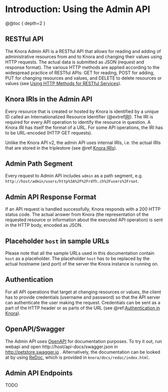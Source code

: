 <!---
Copyright © 2015-2018 the contributors (see Contributors.md).

This file is part of Knora.

Knora is free software: you can redistribute it and/or modify
it under the terms of the GNU Affero General Public License as published
by the Free Software Foundation, either version 3 of the License, or
(at your option) any later version.

Knora is distributed in the hope that it will be useful,
but WITHOUT ANY WARRANTY; without even the implied warranty of
MERCHANTABILITY or FITNESS FOR A PARTICULAR PURPOSE.  See the
GNU Affero General Public License for more details.

You should have received a copy of the GNU Affero General Public
License along with Knora.  If not, see <http://www.gnu.org/licenses/>.
-->

# Introduction: Using the Admin API

@@toc { depth=2 }

## RESTful API

The Knora Admin API is a RESTful API that allows for reading and adding of
administrative resources from and to Knora and changing their values
using HTTP requests. The actual data is submitted as JSON (request and
response format). The various HTTP methods are applied according to the
widespread practice of RESTful APIs: GET for reading, POST for adding,
PUT for changing resources and values, and DELETE to delete resources or
values (see
[Using HTTP Methods for RESTful Services](http://www.restapitutorial.com/lessons/httpmethods.html)).

## Knora IRIs in the Admin API

Every resource that is created or hosted by Knora is identified by a
unique ID called an Internationalized Resource Identifier (@extref[IRI](rfc:3987)). The IRI is required for every API operation to identify the resource in question. A Knora IRI has itself the format of a URL.
For some API operations, the IRI has to be URL-encoded (HTTP GET requests).

Unlike the Knora API v2, the admin API uses internal IRIs, i.e. the actual IRIs
that are stored in the triplestore (see @ref:[Knora IRIs](../api-v2/knora-iris.md)).

## Admin Path Segment

Every request to Admin API includes `admin` as a path segment, e.g.
`http://host/admin/users/http%3A%2F%2Frdfh.ch%2Fusers%2Froot`.

## Admin API Response Format

If an API request is handled successfully, Knora responds
with a 200 HTTP status code. The actual answer from Knora (the
representation of the requested resource or information about the
executed API operation) is sent in the HTTP body, encoded as JSON.

## Placeholder `host` in sample URLs

Please note that all the sample URLs used in this documentation contain
`host` as a placeholder. The placeholder `host` has to be replaced by
the actual hostname (and port) of the server the Knora instance is
running on.

## Authentication

For all API operations that target at changing resources or values, the
client has to provide credentials (username and password) so that the
API server can authenticate the user making the request. Credentials can
be sent as a part of the HTTP header or as parts of the URL (see
@ref:[Authentication in Knora](../../05-internals/design/authentication.md)).

## OpenAPI/Swagger

The Admin API uses
[OpenAPI](https://github.com/OAI/OpenAPI-Specification) for
documentation purposes. To try it out, run webapi and open
http://host/api-docs/swagger.json in <http://petstore.swagger.io> .
Alternatively, the documentation can be looked at by using
[ReDoc](https://github.com/Rebilly/ReDoc), which is provided in
`knora/docs/redoc/index.html`.

## Admin API Endpoints

TODO
